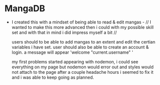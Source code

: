 # MangaDB

- I created this with a mindset of being able to read & edit mangas -
// I wanted to make this more advanced then i could with my possible skill set and with that in mind i did impress myself a bit //

  users should to be able to add mangas to an extent and edit the certian variables i have set.
  user should also be able to create an account & login. a message will appear 'welcome "current.username" '
  
  
  my first problems started appearing with nodemon, i could see everything on my page but nodemon would error out and styles would not attach to the page 
  after a couple headache hours i seemed to fix it and i was able to keep going as planned.
  
  
